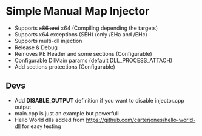 
# Simple Manual Map Injector

- Supports ~~x86 and~~ x64 (Compiling depending the targets)
- Supports x64 exceptions (SEH) (only /EHa and /EHc)
- Supports multi-dll injection
- Release & Debug
- Removes PE Header and some sections (Configurable)
- Configurable DllMain params (default DLL_PROCESS_ATTACH)
- Add sections protections (Configurable)

## Devs

- Add **DISABLE_OUTPUT** definition if you want to disable injector.cpp output
- main.cpp is just an example but powerfull
- Hello World dlls added from https://github.com/carterjones/hello-world-dll for easy testing

